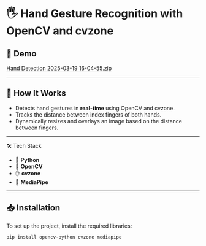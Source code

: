 # 🖐️ Hand Gesture Recognition with OpenCV and cvzone

## 📸 Demo
[Hand Detection 2025-03-19 16-04-55.zip](https://github.com/user-attachments/files/19339459/Hand.Detection.2025-03-19.16-04-55.zip)


---

## 🚀 How It Works
- Detects hand gestures in **real-time** using OpenCV and cvzone.
- Tracks the distance between index fingers of both hands.
- Dynamically resizes and overlays an image based on the distance between fingers.

---

🛠️ Tech Stack
- 🐍 **Python**  
- 🎯 **OpenCV**  
- ✋ **cvzone**  
- 🧠 **MediaPipe**  

---

## 📥 Installation
To set up the project, install the required libraries:
```bash
pip install opencv-python cvzone mediapipe
